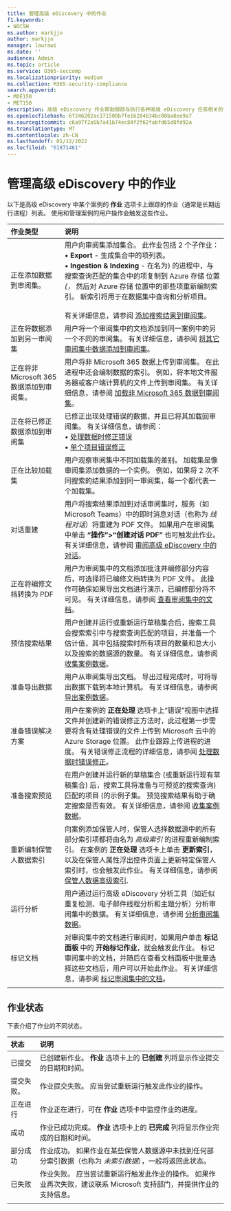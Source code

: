 ```yaml
---
title: 管理高级 eDiscovery 中的作业
f1.keywords:
- NOCSH
ms.author: markjjo
author: markjjo
manager: laurawi
ms.date: ''
audience: Admin
ms.topic: article
ms.service: O365-seccomp
ms.localizationpriority: medium
ms.collection: M365-security-compliance
search.appverid:
- MOE150
- MET150
description: 高级 eDiscovery 作业帮助跟踪与执行各种高级 eDiscovery 任务相关的长期运行进程状态。
ms.openlocfilehash: 6f246202ac371500b7fe16204b34bc00ba8ee9a7
ms.sourcegitcommit: c6a97f2a5b7a41b74ec84f2f62fabfd65d8fd92a
ms.translationtype: MT
ms.contentlocale: zh-CN
ms.lasthandoff: 01/12/2022
ms.locfileid: "61871461"
---
```

# <a name="manage-jobs-in-advanced-ediscovery"></a>管理高级 eDiscovery 中的作业

以下是高级 eDiscovery 中某个案例的 **作业** 选项卡上跟踪的作业（通常是长期运行进程）列表。 使用和管理案例的用户操作会触发这些作业。

| 作业类型            | 说明     |
| :----------------- | :----------     |
|正在添加数据到审阅集。 | 用户向审阅集添加集合。 此作业包括 2 个子作业： </br>• **Export** - 生成集合中的项列表。 </br>• **Ingestion & Indexing** - 在名为) 的进程中，与搜索查询匹配的集合中的项复制到 Azure 存储 位置 *(，* 然后对 Azure 存储 位置中的那些项重新编制索引。 新索引将用于在数据集中查询和分析项目。 </br></br>有关详细信息，请参阅 [添加搜索结果到审阅集](add-data-to-review-set.md)。 |
|正在将数据添加到另一审阅集 | 用户将一个审阅集中的文档添加到同一案例中的另一个不同的审阅集。 有关详细信息，请参阅 [将其它审阅集中数据添加到审阅集](add-data-to-review-set-from-another-review-set.md)。|
|正在将非 Microsoft 365 数据添加到审阅集。 | 用户将非 Microsoft 365 数据上传到审阅集。 在此进程中还会编制数据的索引。 例如，将本地文件服务器或客户端计算机的文件上传到审阅集。 有关详细信息，请参阅 [加载非 Microsoft 365 数据到审阅集](load-non-office-365-data-into-a-review-set.md)。| 
|正在将已修正数据添加到审阅集 | 已修正出现处理错误的数据，并且已将其加载回审阅集。 有关详细信息，请参阅：</br>• [处理数据时修正错误](error-remediation-when-processing-data-in-advanced-ediscovery.md)</br>• [单个项目错误修正](single-item-error-remediation.md)| 
|正在比较加载集 | 用户观察审阅集中不同加载集的差别。 加载集是像审阅集添加数据的一个实例。 例如，如果将 2 次不同搜索的结果添加到同一审阅集，每一个都代表一个加载集。 |
|对话重建|用户将搜索结果添加到对话审阅集时，服务（如 Microsoft Teams）中的即时消息对话（也称为 *线程对话*）将重建为 PDF 文件。 如果用户在审阅集中单击 **“操作”>“创建对话 PDF”** 也可触发此作业。 有关详细信息，请参阅 [审阅高级 eDiscovery 中的对话](conversation-review-sets.md)。
|正在将编修文档转换为 PDF|用户为审阅集中的文档添加批注并编修部分内容后，可选择将已编修文档转换为 PDF 文件。 此操作可确保如果导出文档进行演示，已编修部分将不可见。 有关详细信息，请参阅 [查看审阅集中的文档](annotating-and-redacting-documents.md)。 |
|预估搜索结果 | 用户创建并运行或重新运行草稿集合后，搜索工具会搜索索引中与搜索查询匹配的项目，并准备一个估计值，其中包括搜索时所有项目的数量和总大小以及搜索的数据源的数量。  有关详细信息，请参阅 [收集案例数据](collecting-data-for-ediscovery.md)。 | 
|准备导出数据 | 用户从审阅集导出文档。 导出过程完成时，可将导出数据下载到本地计算机。 有关详细信息，请参阅 [导出案例数据](exporting-data-ediscover20.md)。 | 
|准备错误解决方案 |用户在案例的 **正在处理** 选项卡上“错误”视图中选择文件并创建新的错误修正方法时，此过程第一步需要将含有处理错误的文件上传到 Microsoft 云中的 Azure Storage 位置。 此作业跟踪上传进程的进度。 有关错误修正流程的详细信息，请参阅 [处理数据时错误修正](error-remediation-when-processing-data-in-advanced-ediscovery.md)。 | 
|准备搜索预览 | 在用户创建并运行新的草稿集合 (或重新运行现有草稿集合) 后，搜索工具将准备与可预览的搜索查询) 匹配的项目 (的示例子集。 预览搜索结果有助于确定搜索是否有效。  有关详细信息，请参阅 [收集案例数据](collecting-data-for-ediscovery.md#view-search-results-and-statistics)。 | 
|重新编制保管人数据索引 | 向案例添加保管人时，保管人选择数据源中的所有部分索引项都将由名为 *高级索引* 的进程重新编制索引。 在案例的 **正在处理** 选项卡上单击 **更新索引**，以及在保管人属性浮出控件页面上更新特定保管人索引时，也会触发此作业。 有关详细信息，请参阅 [保管人数据高级索引](indexing-custodian-data.md).
|运行分析 | 用户通过运行高级 eDiscovery 分析工具（如近似重复检测、电子邮件线程分析和主题分析）分析审阅集中的数据。 有关详细信息，请参阅 [分析审阅集数据](analyzing-data-in-review-set.md)。 | 
|标记文档 | 对审阅集中的文档进行审阅时，如果用户单击 **标记面板** 中的 **开始标记作业**，就会触发此作业。 标记审阅集中的文档，并随后在查看文档面板中批量选择这些文档后，用户可以开始此作业。 有关详细信息，请参阅 [标记审阅集中的文档](tagging-documents.md)。 | 
|||

## <a name="job-status"></a>作业状态

下表介绍了作业的不同状态。

| 状态           | 说明     |
| :----------------- | :----------     |
| 已提交 | 已创建新作业。  **作业** 选项卡上的 **已创建** 列将显示作业提交的日期和时间。 |
| 提交失败。 | 作业提交失败。  应当尝试重新运行触发此作业的操作。 |
| 正在进行 | 作业正在进行，可在 **作业** 选项卡中监控作业的进度。 |
| 成功 | 作业已成功完成。 **作业** 选项卡上的 **已完成** 列将显示作业完成的日期和时间。 |
| 部分成功 | 作业成功。 如果作业在某些保管人数据源中未找到任何部分索引数据（也称为 *未索引数据*），一般将返回此状态。  |
| 已失败 | 作业失败。  应当尝试重新运行触发此作业的操作。 如果作业再次失败，建议联系 Microsoft 支持部门，并提供作业的支持信息。 |
|||
